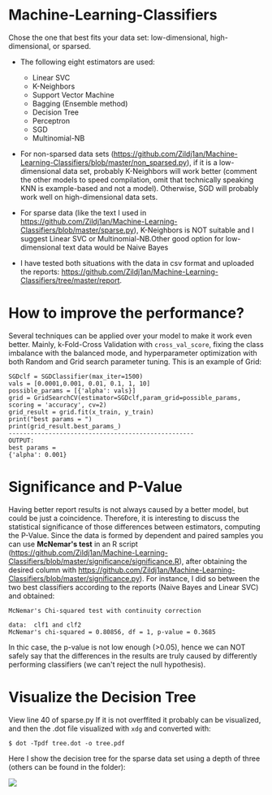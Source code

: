 # Machine-Learning-Classifiers
Chose the one that best fits your data set: low-dimensional, high-dimensional, or sparsed.

* The following eight estimators are used:
  + Linear SVC
  + K-Neighbors 
  + Support Vector Machine
  + Bagging (Ensemble method)
  + Decision Tree
  + Perceptron
  + SGD 
  + Multinomial-NB

* For non-sparsed data sets (https://github.com/Zildj1an/Machine-Learning-Classifiers/blob/master/non_sparsed.py), if it is a low-dimensional data set, probably K-Neighbors will work better (comment the other models to speed compilation, omit that technically speaking KNN is example-based and not a model). Otherwise, SGD will probably work well on high-dimensional data sets.

* For sparse data (like the text I used in https://github.com/Zildj1an/Machine-Learning-Classifiers/blob/master/sparse.py), K-Neighbors is NOT suitable and I suggest Linear SVC or Multinomial-NB.Other good option for low-dimensional text data would be Naive Bayes

* I have tested both situations with the data in csv format and uploaded the reports: https://github.com/Zildj1an/Machine-Learning-Classifiers/tree/master/report.

# How to improve the performance?
Several techniques can be applied over your model to make it work even better. Mainly, k-Fold-Cross Validation with ```cross_val_score```, fixing the class imbalance with the balanced mode, and hyperparameter optimization with both Random and Grid search parameter tuning. This is an example of Grid:

```
SGDclf = SGDClassifier(max_iter=1500)
vals = [0.0001,0.001, 0.01, 0.1, 1, 10]
possible_params = [{'alpha': vals}]
grid = GridSearchCV(estimator=SGDclf,param_grid=possible_params, scoring = 'accuracy', cv=2)
grid_result = grid.fit(x_train, y_train)
print("best params = ")
print(grid_result.best_params_)
---------------------------------------------------
OUTPUT:
best params = 
{'alpha': 0.001}
```

# Significance and P-Value
Having better report results is not always caused by a better model, but could be just a coincidence. Therefore, it is interesting to discuss the statistical significance of those differences between estimators, computing the P-Value.
Since the data is formed by dependent and paired samples you can use **McNemar's test** in an R script (https://github.com/Zildj1an/Machine-Learning-Classifiers/blob/master/significance/significance.R), after obtaining the desired column with https://github.com/Zildj1an/Machine-Learning-Classifiers/blob/master/significance.py).
For instance, I did so between the two best classifiers according to the reports (Naive Bayes and Linear SVC) and obtained:

```
McNemar's Chi-squared test with continuity correction

data:  clf1 and clf2
McNemar's chi-squared = 0.80856, df = 1, p-value = 0.3685
```
In thic case, the p-value is not low enough (>0.05), hence we can NOT safely say that the differences in the results are truly caused by differently performing classifiers (we can't reject the null hypothesis). 

# Visualize the Decision Tree
View line 40 of sparse.py
If it is not overffited it probably can be visualized, and then the .dot file visualized with ```xdg``` and converted with:

```
$ dot -Tpdf tree.dot -o tree.pdf
```

Here I show the decision tree for the sparse data set using a depth of three (others can be found in the folder):

![](https://github.com/Zildj1an/Machine-Learning-Classifiers/blob/master/tree_images/tree_small.jpg)

